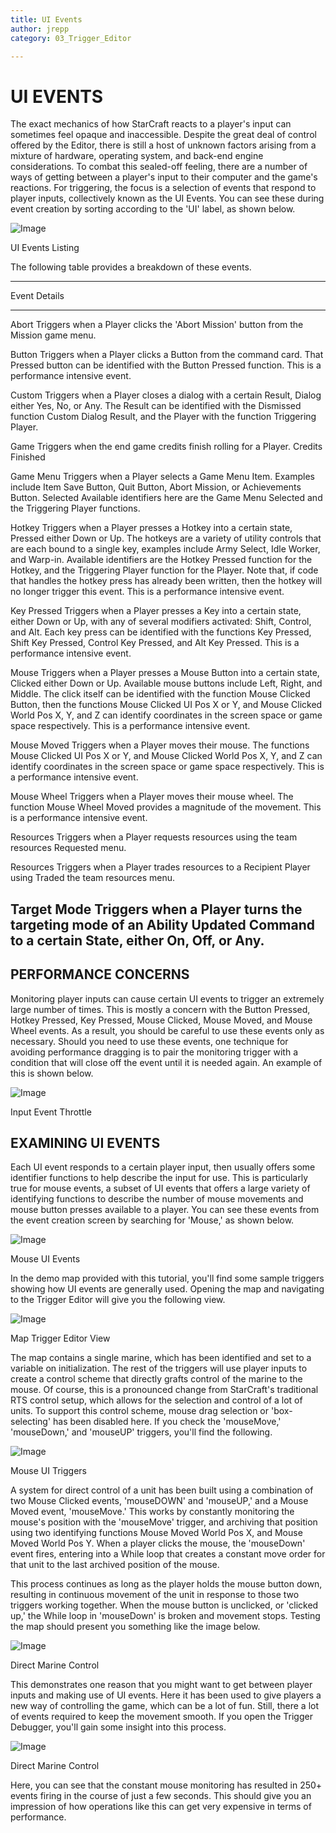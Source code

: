 ```yaml
---
title: UI Events
author: jrepp
category: 03_Trigger_Editor

---
```

UI EVENTS
=========

The exact mechanics of how StarCraft reacts to a player's input can
sometimes feel opaque and inaccessible. Despite the great deal of
control offered by the Editor, there is still a host of unknown factors
arising from a mixture of hardware, operating system, and back-end
engine considerations. To combat this sealed-off feeling, there are a
number of ways of getting between a player's input to their computer and
the game's reactions. For triggering, the focus is a selection of events
that respond to player inputs, collectively known as the UI Events. You
can see these during event creation by sorting according to the 'UI'
label, as shown below.

![Image](./049_UI_Events/image1.png)

UI Events Listing

The following table provides a breakdown of these events.

  -------------------------------------------------------------------------------
  Event       Details
  ----------- -------------------------------------------------------------------
  Abort       Triggers when a Player clicks the 'Abort Mission' button from the
  Mission     game menu.

  Button      Triggers when a Player clicks a Button from the command card. That
  Pressed     button can be identified with the Button Pressed function. This is
              a performance intensive event.

  Custom      Triggers when a Player closes a dialog with a certain Result,
  Dialog      either Yes, No, or Any. The Result can be identified with the
  Dismissed   function Custom Dialog Result, and the Player with the function
              Triggering Player.

  Game        Triggers when the end game credits finish rolling for a Player.
  Credits     
  Finished    

  Game Menu   Triggers when a Player selects a Game Menu Item. Examples include
  Item        Save Button, Quit Button, Abort Mission, or Achievements Button.
  Selected    Available identifiers here are the Game Menu Selected and the
              Triggering Player functions.

  Hotkey      Triggers when a Player presses a Hotkey into a certain state,
  Pressed     either Down or Up. The hotkeys are a variety of utility controls
              that are each bound to a single key, examples include Army Select,
              Idle Worker, and Warp-in. Available identifiers are the Hotkey
              Pressed function for the Hotkey, and the Triggering Player function
              for the Player. Note that, if code that handles the hotkey press
              has already been written, then the hotkey will no longer trigger
              this event. This is a performance intensive event.

  Key Pressed Triggers when a Player presses a Key into a certain state, either
              Down or Up, with any of several modifiers activated: Shift,
              Control, and Alt. Each key press can be identified with the
              functions Key Pressed, Shift Key Pressed, Control Key Pressed, and
              Alt Key Pressed. This is a performance intensive event.

  Mouse       Triggers when a Player presses a Mouse Button into a certain state,
  Clicked     either Down or Up. Available mouse buttons include Left, Right, and
              Middle. The click itself can be identified with the function Mouse
              Clicked Button, then the functions Mouse Clicked UI Pos X or Y, and
              Mouse Clicked World Pos X, Y, and Z can identify coordinates in the
              screen space or game space respectively. This is a performance
              intensive event.

  Mouse Moved Triggers when a Player moves their mouse. The functions Mouse
              Clicked UI Pos X or Y, and Mouse Clicked World Pos X, Y, and Z can
              identify coordinates in the screen space or game space
              respectively. This is a performance intensive event.

  Mouse Wheel Triggers when a Player moves their mouse wheel. The function Mouse
              Wheel Moved provides a magnitude of the movement. This is a
              performance intensive event.

  Resources   Triggers when a Player requests resources using the team resources
  Requested   menu.

  Resources   Triggers when a Player trades resources to a Recipient Player using
  Traded      the team resources menu.

  Target Mode Triggers when a Player turns the targeting mode of an Ability
  Updated     Command to a certain State, either On, Off, or Any.
  -------------------------------------------------------------------------------

PERFORMANCE CONCERNS
--------------------

Monitoring player inputs can cause certain UI events to trigger an
extremely large number of times. This is mostly a concern with the
Button Pressed, Hotkey Pressed, Key Pressed, Mouse Clicked, Mouse Moved,
and Mouse Wheel events. As a result, you should be careful to use these
events only as necessary. Should you need to use these events, one
technique for avoiding performance dragging is to pair the monitoring
trigger with a condition that will close off the event until it is
needed again. An example of this is shown below.

![Image](./049_UI_Events/image2.png)

Input Event Throttle

EXAMINING UI EVENTS
-------------------

Each UI event responds to a certain player input, then usually offers
some identifier functions to help describe the input for use. This is
particularly true for mouse events, a subset of UI events that offers a
large variety of identifying functions to describe the number of mouse
movements and mouse button presses available to a player. You can see
these events from the event creation screen by searching for 'Mouse,' as
shown below.

![Image](./049_UI_Events/image3.png)

Mouse UI Events

In the demo map provided with this tutorial, you'll find some sample
triggers showing how UI events are generally used. Opening the map and
navigating to the Trigger Editor will give you the following view.

![Image](./049_UI_Events/image4.png)

Map Trigger Editor View

The map contains a single marine, which has been identified and set to a
variable on initialization. The rest of the triggers will use player
inputs to create a control scheme that directly grafts control of the
marine to the mouse. Of course, this is a pronounced change from
StarCraft's traditional RTS control setup, which allows for the
selection and control of a lot of units. To support this control scheme,
mouse drag selection or 'box-selecting' has been disabled here. If you
check the 'mouseMove,' 'mouseDown,' and 'mouseUP' triggers, you'll find
the following.

![Image](./049_UI_Events/image5.png)

Mouse UI Triggers

A system for direct control of a unit has been built using a combination
of two Mouse Clicked events, 'mouseDOWN' and 'mouseUP,' and a Mouse
Moved event, 'mouseMove.' This works by constantly monitoring the
mouse's position with the 'mouseMove' trigger, and archiving that
position using two identifying functions Mouse Moved World Pos X, and
Mouse Moved World Pos Y. When a player clicks the mouse, the 'mouseDown'
event fires, entering into a While loop that creates a constant move
order for that unit to the last archived position of the mouse.

This process continues as long as the player holds the mouse button
down, resulting in continuous movement of the unit in response to those
two triggers working together. When the mouse button is unclicked, or
'clicked up,' the While loop in 'mouseDown' is broken and movement
stops. Testing the map should present you something like the image
below.

![Image](./049_UI_Events/image6.png)

Direct Marine Control

This demonstrates one reason that you might want to get between player
inputs and making use of UI events. Here it has been used to give
players a new way of controlling the game, which can be a lot of fun.
Still, there a lot of events required to keep the movement smooth. If
you open the Trigger Debugger, you'll gain some insight into this
process.

![Image](./049_UI_Events/image7.png)

Direct Marine Control

Here, you can see that the constant mouse monitoring has resulted in
250+ events firing in the course of just a few seconds. This should give
you an impression of how operations like this can get very expensive in
terms of performance.
